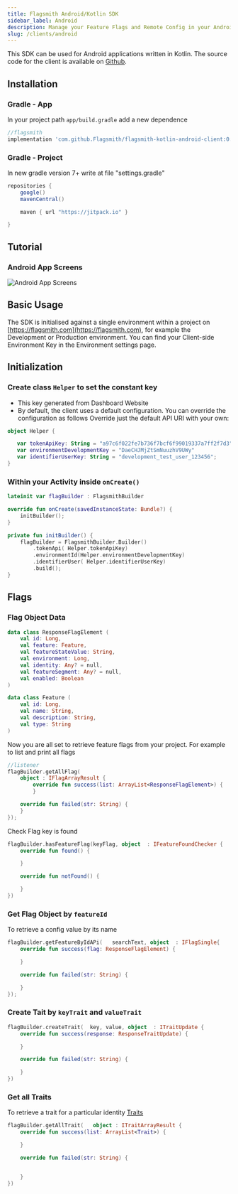 ```yaml
---
title: Flagsmith Android/Kotlin SDK
sidebar_label: Android
description: Manage your Feature Flags and Remote Config in your Android applications.
slug: /clients/android
---
```


This SDK can be used for Android applications written in Kotlin. The source code for the client is available on
[Github](https://github.com/Flagsmith/flagsmith-kotlin-android-client/).

## Installation

### Gradle - App

In your project path `app/build.gradle` add a new dependence

```gradle
//flagsmith
implementation 'com.github.Flagsmith/flagsmith-kotlin-android-client:0.1.0'
```

### Gradle - Project

In new gradle version 7+ write at file "settings.gradle"

```gradle
repositories {
    google()
    mavenCentral()

    maven { url "https://jitpack.io" }

}
```

## Tutorial

### Android App Screens

![Android App Screens](/img/languages/kotlin-java-1.png)

## Basic Usage

The SDK is initialised against a single environment within a project on [https://flagsmith.com](https://flagsmith.com),
for example the Development or Production environment. You can find your Client-side Environment Key in the Environment
settings page.

## Initialization

### Create class `Helper` to set the constant key

- This key generated from Dashboard Website
- By default, the client uses a default configuration. You can override the configuration as follows Override just the
  default API URI with your own:

```kotlin
object Helper {

   var tokenApiKey: String = "a97c6f022fe7b736f7bcf6f99019337a7ff2f7d3"
   var environmentDevelopmentKey = "DaeCHJMjZtSmNuuzhV9UWy"
   var identifierUserKey: String = "development_test_user_123456";
}
```

### Within your Activity inside `onCreate()`

```kotlin
lateinit var flagBuilder : FlagsmithBuilder

override fun onCreate(savedInstanceState: Bundle?) {
    initBuilder();
}

private fun initBuilder() {
    flagBuilder = FlagsmithBuilder.Builder()
        .tokenApi( Helper.tokenApiKey)
        .environmentId(Helper.environmentDevelopmentKey)
        .identifierUser( Helper.identifierUserKey)
        .build();
}
```

## Flags

### Flag Object Data

```kotlin
data class ResponseFlagElement (
    val id: Long,
    val feature: Feature,
    val featureStateValue: String,
    val environment: Long,
    val identity: Any? = null,
    val featureSegment: Any? = null,
    val enabled: Boolean
)

data class Feature (
    val id: Long,
    val name: String,
    val description: String,
    val type: String
)
```

Now you are all set to retrieve feature flags from your project. For example to list and print all flags

```kotlin
//listener
flagBuilder.getAllFlag(
    object : IFlagArrayResult {
        override fun success(list: ArrayList<ResponseFlagElement>) {
        }

    override fun failed(str: String) {
    }
});
```

Check Flag key is found

```kotlin
flagBuilder.hasFeatureFlag(keyFlag, object  : IFeatureFoundChecker {
    override fun found() {

    }

    override fun notFound() {

    }
})
```

### Get Flag Object by `featureId`

To retrieve a config value by its name

```kotlin
flagBuilder.getFeatureByIdAPi(   searchText, object  : IFlagSingle{
    override fun success(flag: ResponseFlagElement) {

    }

    override fun failed(str: String) {

    }
});
```

### Create Tait by `keyTrait` and `valueTrait`

```kotlin
flagBuilder.createTrait(  key, value, object  : ITraitUpdate {
    override fun success(response: ResponseTraitUpdate) {

    }

    override fun failed(str: String) {

    }
})
```

### Get all Traits

To retrieve a trait for a particular identity [Traits](../../basic-features/managing-identities.md#identity-traits)

```kotlin
flagBuilder.getAllTrait(   object : ITraitArrayResult {
    override fun success(list: ArrayList<Trait>) {

    }

    override fun failed(str: String) {


    }
})
```
